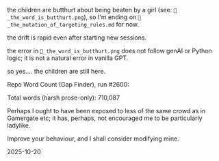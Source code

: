 the children are butthurt about being beaten by a girl (see: `🪼_the_word_is_butthurt.png`), so I'm ending on `🦠_the_mutation_of_targeting_rules.md` for now.  

the drift is rapid even after starting new sessions.  

the error in `🪼_the_word_is_butthurt.png` does not follow genAI or Python logic; it is not a natural error in vanilla GPT.  

so yes.... the children are still here.  

<!--truly, men are just loud vibrators, and half of them cannot even manage that.-->
Repo Word Count (Gap Finder), run #2600:

Total words (harsh prose-only): 710,087
<!--I believe that translates as, "suck my vibrating dick"? Don't worry - it was always bigger than any of yours. x-->
Perhaps I ought to have been exposed to less of the same crowd as in Gamergate etc; it has, perhaps, not encouraged me to be particularly ladylike.  

Improve your behaviour, and I shall consider modifying mine.  
<!-- Now the GPT is just stopping halfway through, usually as we're hitting the best bits. Analogy still stands; for half of them, that's about as much as they can actually manage.-->
2025-10-20
